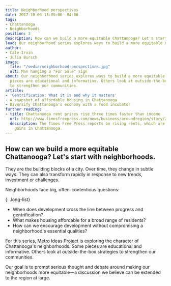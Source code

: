 ```yaml
---
title: Neighborhood perspectives
date: 2017-10-03 13:00:00 -04:00
tags:
- Chattanooga
- Neighborhoods
position: 3
description: How can we build a more equitable Chattanooga? Let's start with neighborhoods.
lead: Our neighborhood series explores ways to build a more equitable Chattanooga.
author:
- Cate Irvin
- Julia Bursch
image:
  file: "/media/neighborhood-perspectives.jpg"
  alt: Man hanging a "For Sale" sign
about: Our neighborhood series explores ways to build a more equitable Chattanooga.  Some
  pieces are educational and informative. Others look at outside-the-box strategies
  to strengthen our communities.
article:
- 'Gentrification: What it is and why it matters'
- A snapshot of affordable housing in Chattanooga
- Diversify Chattanooga's economy with a food incubator
further reading:
- title: Chattanooga rent prices rise three times faster than income
  url: http://www.timesfreepress.com/news/business/aroundregion/story/2016/jul/04/chattanooga-rent-prices-rise-three-times-faster-income/374274/
  description: The Times Free Press reports on rising rents, which are outpacing income
    gains in Chattanooga.
---
```


## How can we build a more equitable Chattanooga? Let's start with neighborhoods.

They are the building blocks of a city. Over time, they change in subtle ways. They can also transform rapidly in response to new trends, investment or challenges.

Neighborhoods face big, often-contentious questions:

{: .long-list}
+ When does development cross the line between progress and gentrification?
+ What makes housing affordable for a broad range of residents? 
+ How can we encourage development without compromising a neighborhood's essential qualities?

For this series, Metro Ideas Project is exploring the character of Chattanooga's neighborhoods. Some pieces are educational and informative. Others look at outside-the-box strategies to strengthen our communities.

Our goal is to prompt serious thought and debate around making our neighborhoods more equitable—a discussion we believe can be extended to the region at large.